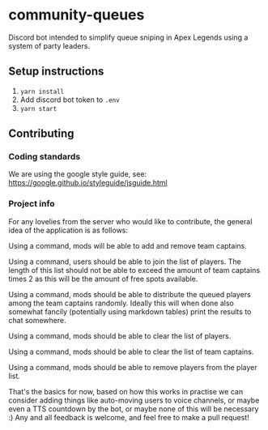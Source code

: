 # community-queues
Discord bot intended to simplify queue sniping in Apex Legends using a system of party leaders.

## Setup instructions
1. ```yarn install```
2. Add discord bot token to ```.env```
3. ```yarn start```

## Contributing

### Coding standards
We are using the google style guide, see: https://google.github.io/styleguide/jsguide.html

### Project info
For any lovelies from the server who would like to contribute, the general idea of the application is as follows:

Using a command, mods will be able to add and remove team captains.

Using a command, users should be able to join the list of players. The length of this list should not be able to exceed the amount of team captains times 2 as this will be the amount of free spots available.

Using a command, mods should be able to distribute the queued players among the team captains randomly. Ideally this will when done also somewhat fancily (potentially using markdown tables) print the results to chat somewhere.

Using a command, mods should be able to clear the list of players.

Using a command, mods should be able to clear the list of team captains.

Using a command, mods should be able to remove players from the player list.

That's the basics for now, based on how this works in practise we can consider adding things like auto-moving users to voice channels, or maybe even a TTS countdown by the bot, or maybe none of this will be necessary :)
Any and all feedback is welcome, and feel free to make a pull request!